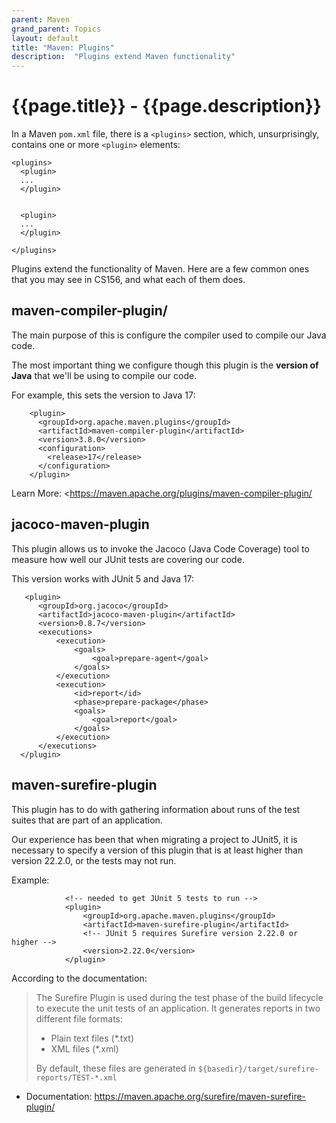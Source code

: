```yaml
---
parent: Maven
grand_parent: Topics
layout: default
title: "Maven: Plugins"
description:  "Plugins extend Maven functionality"
---
```


# {{page.title}} - {{page.description}}


In a Maven `pom.xml` file, there is a `<plugins>` section, which, unsurprisingly, contains one or more `<plugin>` elements:

```
<plugins>
  <plugin>
  ...
  </plugin>
  
  
  <plugin>
  ...
  </plugin>

</plugins>
```

Plugins extend the functionality of Maven.  Here are a few common ones that you may see in CS156, and what each of them does.

## maven-compiler-plugin/

The main purpose of this is configure the compiler used to compile our Java code.   

The most important thing we configure though this plugin is the **version of Java** that we'll be using to compile our code.  

For example, this sets the version to Java 17:

```
    <plugin>
      <groupId>org.apache.maven.plugins</groupId>
      <artifactId>maven-compiler-plugin</artifactId>
      <version>3.8.0</version>
      <configuration>
        <release>17</release>
      </configuration>
    </plugin>
```


Learn More: <https://maven.apache.org/plugins/maven-compiler-plugin/

## jacoco-maven-plugin

This plugin allows us to invoke the Jacoco (Java Code Coverage) tool to measure how well our JUnit tests are covering
our code.

This version works with JUnit 5 and Java 17:

```
   <plugin>
      <groupId>org.jacoco</groupId>
      <artifactId>jacoco-maven-plugin</artifactId>
      <version>0.8.7</version>
      <executions>
          <execution>
              <goals>
                  <goal>prepare-agent</goal>
              </goals>
          </execution>
          <execution>
              <id>report</id>
              <phase>prepare-package</phase>
              <goals>
                  <goal>report</goal>
              </goals>
          </execution>
      </executions>
  </plugin>
```

## maven-surefire-plugin

This plugin has to do with gathering information about runs of the test suites that are part of an application.

Our experience has been that when migrating a project to JUnit5, it is necessary to specify a version of this plugin
that is at least higher than version 22.2.0, or the tests may not run.

Example:

```
            <!-- needed to get JUnit 5 tests to run -->
            <plugin>
                <groupId>org.apache.maven.plugins</groupId>
                <artifactId>maven-surefire-plugin</artifactId>
                <!-- JUnit 5 requires Surefire version 2.22.0 or higher -->
                <version>2.22.0</version>
            </plugin>
```

According to the documentation:

> The Surefire Plugin is used during the test phase of the build lifecycle to execute the unit tests of an application. 
> It generates reports in two different file formats:
>
> * Plain text files (*.txt)
> * XML files (*.xml)
> 
> By default, these files are generated in `${basedir}/target/surefire-reports/TEST-*.xml`

* Documentation: <https://maven.apache.org/surefire/maven-surefire-plugin/>


